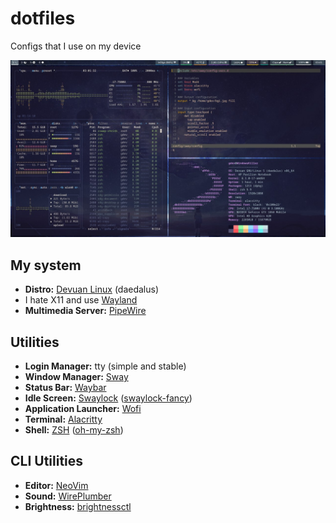 # dotfiles
Configs that I use on my device

![preview](.images/preview.jpg)

## My system
- **Distro:** [Devuan Linux](https://www.devuan.org/) (daedalus)
- I hate X11 and use [Wayland](https://wayland.freedesktop.org/)
- **Multimedia Server:** [PipeWire](https://github.com/PipeWire/pipewire)

## Utilities
- **Login Manager:** tty (simple and stable)
- **Window Manager:** [Sway](https://github.com/swaywm/sway)
- **Status Bar:** [Waybar](https://github.com/Alexays/Waybar)
- **Idle Screen:** [Swaylock](https://github.com/swaywm/swaylock) ([swaylock-fancy](https://github.com/Big-B/swaylock-fancy))
- **Application Launcher:** [Wofi](https://hg.sr.ht/~scoopta/wofi)
- **Terminal:** [Alacritty](https://github.com/alacritty/alacritty)
- **Shell:** [ZSH](https://www.zsh.org/) ([oh-my-zsh](https://github.com/ohmyzsh/ohmyzsh/))

## CLI Utilities
- **Editor:** [NeoVim](https://github.com/neovim/neovim)
- **Sound:** [WirePlumber](https://github.com/PipeWire/wireplumber)
- **Brightness:** [brightnessctl](https://github.com/Hummer12007/brightnessctl)

